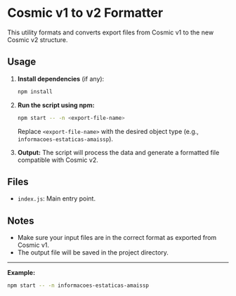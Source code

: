 # Cosmic v1 to v2 Formatter

This utility formats and converts export files from Cosmic v1 to the new Cosmic v2 structure.

## Usage

1. **Install dependencies** (if any):
   ```sh
   npm install
   ```

2. **Run the script using npm:**
   ```sh
   npm start -- -n <export-file-name>
   ```
   Replace `<export-file-name>` with the desired object type (e.g., `informacoes-estaticas-amaissp`).

3. **Output:**
   The script will process the data and generate a formatted file compatible with Cosmic v2.

## Files
- `index.js`: Main entry point.

## Notes
- Make sure your input files are in the correct format as exported from Cosmic v1.
- The output file will be saved in the project directory.

---

**Example:**
```sh
npm start -- -n informacoes-estaticas-amaissp
```
